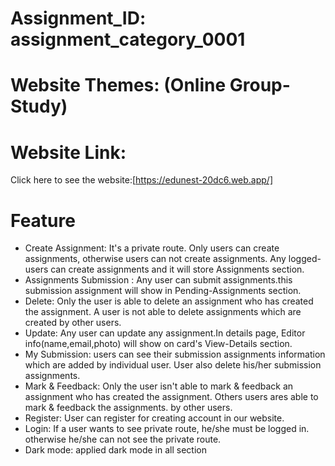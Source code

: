 # Assignment_ID: assignment_category_0001
# Website Themes: (Online Group-Study)


# Website Link: 
Click here to see the website:[https://edunest-20dc6.web.app/]
# Feature
* Create Assignment: It's a private route. Only users can create assignments, otherwise users can not create assignments. Any logged-users can create assignments and it will store Assignments section.
* Assignments Submission : Any user can submit assignments.this submission assignment  will show in Pending-Assignments section. 
* Delete: Only the user is able to delete an assignment who has created the
assignment. A user is not able to delete assignments which are created
by other users.
* Update:  Any user can update any assignment.In details page, Editor info(name,email,photo) will show on card's View-Details section.
* My Submission: users can see their submission assignments information which are added by individual user. User also delete his/her submission assignments.
* Mark & Feedback: Only the user isn't able to mark & feedback an assignment who has created the assignment. Others users ares able to mark & feedback the assignments.
by other users.
* Register: User can register for creating account in our website.
* Login: If a user wants to see private route, he/she must be logged in. otherwise he/she can not see the private route.
* Dark mode: applied dark mode in  all section



